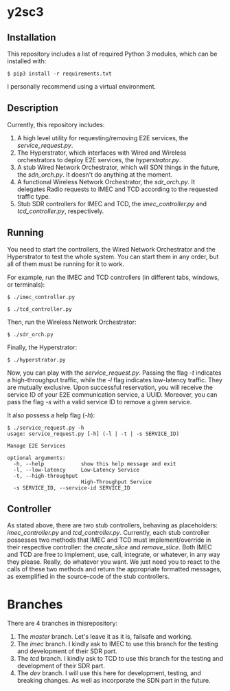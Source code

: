 # y2sc3

## Installation

This repository includes a list of required Python 3 modules, which can be installed with:
```console
$ pip3 install -r requirements.txt
```
I personally recommend using a virtual environment.

## Description

Currently, this repository includes:
1. A high level utility for requesting/removing E2E services, the *service_request.py*.
2. The Hyperstrator, which interfaces with Wired and Wireless orchestrators to deploy E2E services, the *hyperstrator.py*.
3. A stub Wired Network Orchestrator, which will SDN things in the future, the *sdn_orch.py*. It doesn't do anything at the moment.
4. A functional Wireless Network Orchestrator, the *sdr_orch.py*. It delegates Radio requests to IMEC and TCD according to the requested traffic type.
5. Stub SDR controllers for IMEC and TCD, the *imec_controller.py* and *tcd_controller.py*, respectively. 

## Running

You need to start the controllers, the Wired Network Orchestrator and the Hyperstrator to test the whole system. You can start them in any order, but all of them must be running for it to work.

For example, run the IMEC and TCD controllers (in different tabs, windows, or terminals):
```console
$ ./imec_controller.py
```
```console
$ ./tcd_controller.py
```
Then, run the Wireless Network Orchestrator:
```console
$ ./sdr_orch.py
```
Finally, the Hyperstrator:
```console
$ ./hyperstrator.py
```

Now, you can play with the *service_request.py*. Passing the flag *-t* indicates a high-throughput traffic, while the *-l* flag indicates low-latency traffic. They are mutually exclusive. 
Upon successful reservation, you will receive the service ID of your E2E communication service, a UUID. Moreover, you can pass the flag *-s* with a valid service ID to remove a given service.

It also possess a help flag (*-h*):

```console
$ ./service_request.py -h
usage: service_request.py [-h] (-l | -t | -s SERVICE_ID)

Manage E2E Services

optional arguments:
  -h, --help            show this help message and exit
  -l, --low-latency     Low-Latency Service
  -t, --high-throughput
                        High-Throughput Service
  -s SERVICE_ID, --service-id SERVICE_ID
```
## Controller

As stated above, there are two stub controllers, behaving as placeholders: *imec_controller.py* and *tcd_controller.py*. 
Currently, each stub controller possesses two methods that IMEC and TCD must implement/override in their respective controller: the *create_slice* and *remove_slice*. 
Both IMEC and TCD are free to implement, use, call, integrate, or whatever, in any way they please. Really, do whatever you want.
We just need you to react to the calls of these two methods and return the appropriate formatted messages, as exemplified in the source-code of the stub controllers.

# Branches

There are 4 branches in thisrepository:
1. The *master* branch. Let's leave it as it is, failsafe and working.
2. The *imec*  branch. I kindly ask to IMEC to use this branch for the testing and development of their SDR part.
3. The *tcd*  branch. I kindly ask to TCD to use this branch for the testing and development of their SDR part.
4. The *dev*  branch. I will use this here for development, testing, and breaking changes. As well as incorporate the SDN part in the future.
